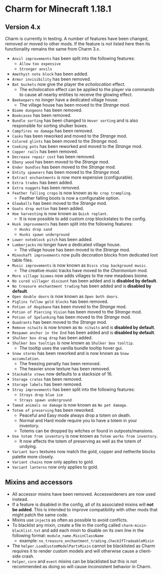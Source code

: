 # Charm for Minecraft 1.18.1

## Version 4.x
Charm is currently in testing.
A number of features have been changed, removed or moved to other mods.
If the feature is not listed here then its functionality remains the same from Charm 3.x.

* `Anvil improvements` has been split into the following features:
  * `Allow too expensive`
  * `Stronger anvils`
* `Amethyst note block` has been added.
* `Armor invisibility` has been removed.
* `Bat buckets` now give the player the *echolocation* effect.
  * The echolocation effect can be applied to the player via commands to cause all nearby entities to receive the glowing effect.
* `Beekeepers` no longer have a dedicated village house.
  * The village house has been moved to the *Strange* mod.
* `Biome dungeons` has been removed.
* `Bookcases` has been removed.
* `Bundle sorting` has been changed to `Hover sorting` and is also responsible for sorting shulker boxes.
* `Campfires no damage` has been removed.
* `Casks` has been reworked and moved to the *Strange* mod.
* `Colored glints` has been moved to the *Strange* mod.
* `Cooking pots` has been reworked and moved to the *Strange* mod.
* `Copper rails` has been removed.
* `Decrease repair cost` has been removed.
* `Ebony wood` has been moved to the *Strange* mod.
* `Ender bundles` has been moved to the *Strange* mod.
* `Entity spawners` has been moved to the *Strange* mod.
* `Extract enchantments` is now more expensive (configurable).
* `Extra trades` has been added.
* `Extra nuggets` has been removed.
* `Feather falling crops` is now known as `No crop trampling`.
  * Feather falling boots is now a configurable option.
* `Glowballs` has been moved to the *Strange* mod.
* `Goats drop mutton` has been added.
* `Hoe harvesting` is now known as `Quick replant`.
  * It is now possible to add custom crop blockstates to the config.
* `Husk improvements` has been split into the following features:
  * `Husks drop sand`
  * `Husks spawn underground`
* `Lower noteblock pitch` has been added.
* `Lumberjacks` no longer have a dedicated village house.
  * The village house has been moved to the *Strange* mod.
* `Mineshaft improvements` now pulls decoration blocks from dedicated loot table files.
* `Music improvements` is now known as `Discs stop background music`.
  * The creative music tracks have moved to the *Charmonium* mod.
* `More village biomes` now adds villages to the new meadows biome.
* `No cured villager discount` has been added and is **disabled by default**.
* `No treasure enchantment trading` has been added and is **disabled by default**.
* `Open double doors` is now known as `Open both doors`.
* `Piglins follow gold blocks` has been removed.
* `Potion of Hogsbane` has been moved to the *Strange* mod.
* `Potion of Piercing Vision` has been moved to the *Strange* mod.
* `Potion of Spelunking` has been moved to the *Strange* mod.
* `Quadrants` has been moved to the *Strange* mod.
* `Remove nitwits` is now known as `No nitwits` and is **disabled by default**.
* `Respawn anchor in the End` has been added and is **disabled by default**.
* `Shulker box drag drop` has been added.
* `Shulker box tooltips` is now known as `Shulker box tooltip`.
  * The tooltip uses the vanilla bundle tooltip hover gui.
* `Snow storms` has been reworked and is now known as `Snow accumulation`.
  * The freezing penalty has been removed.
  * The heavier snow texture has been removed.
* `Stackable stews` now defaults to a stacksize of 16.
* `Storage crates` has been removed.
* `Storage labels` has been removed.
* `Stray improvements` has been split into the following features:
  * `Strays drop blue ice`
  * `Strays spawn underground`
* `Tamed animals no damage` is now known as `No pet damage`.
* `Totem of preserving` has been reworked.
  * Peaceful and Easy mode always drop a totem on death.
  * Normal and Hard mode require you to have a totem in your inventory.
  * Totems can be dropped by witches or found in outposts/mansions.
* `Use totem from inventory` is now known as `Totem works from inventory`.
  * It now affects the totem of preserving as well as the totem of undying.
* `Variant bars` textures now match the gold, copper and netherite blocks palette more closely.
* `Variant chains` now only applies to gold.
* `Variant lanterns` now only applies to gold.

## Mixins and accessors
* All accessor mixins have been removed.  Accesswideners are now used instead.
* If a feature is disabled in the config, all of its associated mixins will **not be added**.  This is intended to improve compatibility with other mods that might patch the same code.
* Mixins use `inject`s as often as possible to avoid conflicts.
* To blacklist any mixin, create a file in the config called `charm-mixin-blacklist.txt` and add each mixin to disable on its own line in the following format: `module_name.MixinClassName`
  * example: `no_treasure_enchantment_trading.CheckIfTradeableMixin`
* The `helper.LoadCustomModelPartsMixin` cannot be blacklisted as Charm requires it to render custom models and will otherwise cause a client-side crash.
* `helper`, `core` and `event` mixins can be blacklisted but this is not recommended as doing so will cause inconsistent behavior in Charm.
